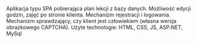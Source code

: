 Aplikacja typu SPA pobierająca plan lekcji z bazy danych. Możliwość edycji godzin, zajęć po stronie klienta. Mechanizm rejestracji i logowania. Mechanizm sprawdzający, czy klient jest człowiekiem (własna wersja obrazkowego CAPTCHA).
Użyte technologie: HTML, CSS, JS, ASP.NET, MySql
